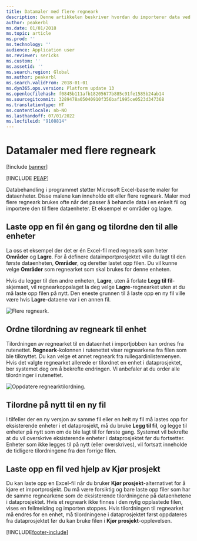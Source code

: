 ```yaml
---
title: Datamaler med flere regneark
description: Denne artikkelen beskriver hvordan du importerer data ved hjelp av Excel-dataenhetsmaler til Finance and Operations.
author: peakerbl
ms.date: 01/01/2018
ms.topic: article
ms.prod: ''
ms.technology: ''
audience: Application user
ms.reviewer: sericks
ms.custom: ''
ms.assetid: ''
ms.search.region: Global
ms.author: peakerbl
ms.search.validFrom: 2018-01-01
ms.dyn365.ops.version: Platform update 13
ms.openlocfilehash: f0845b111afb18205677b885c91fe1585b24ab14
ms.sourcegitcommit: 3289478a05040910f356baf1995ce0523d347368
ms.translationtype: HT
ms.contentlocale: nb-NO
ms.lasthandoff: 07/01/2022
ms.locfileid: "9108814"
---
```

# <a name="data-templates-with-multiple-worksheets"></a>Datamaler med flere regneark

[!include [banner](../includes/banner.md)]


[!INCLUDE [PEAP](../../../includes/peap-1.md)]

Databehandling i programmet støtter Microsoft Excel-baserte maler for dataenheter. Disse malene kan inneholde ett eller flere regneark. Maler med flere regneark brukes ofte når det passer å behandle data i en enkelt fil og importere den til flere dataenheter. Et eksempel er områder og lagre.

## <a name="upload-a-file-once-and-map-it-to-all-entities"></a>Laste opp en fil én gang og tilordne den til alle enheter
La oss et eksempel der det er én Excel-fil med regneark som heter **Områder** og **Lagre**. For å definere dataimportprosjektet ville du lagt til den første dataenheten, **Områder**, og deretter lastet opp filen. Du vil kunne velge **Områder** som regnearket som skal brukes for denne enheten.

Hvis du legger til den andre enheten, **Lagre**, uten å forlate **Legg til fil**-skjemaet, vil regnearkoppslaget la deg velge **Lagre**-regnearket uten at du må laste opp filen på nytt. Den eneste grunnen til å laste opp en ny fil ville være hvis **Lagre**-dataene var i en annen fil.

![Flere regneark.](./media/AddFileMultipleWorkSheets.png)

## <a name="fix-worksheet-to-entity-mapping"></a>Ordne tilordning av regneark til enhet

Tilordningen av regnearket til en dataenhet i importjobben kan ordnes fra rutenettet. **Regneark**-kolonnen i rutenettet viser regnearkene fra filen som ble tilknyttet. Du kan velge et annet regneark fra rullegardinlistemenyen. Hvis det valgte regnearket allerede er tilordnet en enhet i dataprosjektet, ber systemet deg om å bekrefte endringen. Vi anbefaler at du order alle tilordninger i rutenettet.

![Oppdatere regnearktilordning.](./media/UpdateMappings.png)

## <a name="re-map-to-a-new-file"></a>Tilordne på nytt til en ny fil

I tilfeller der en ny versjon av samme fil eller en helt ny fil må lastes opp for eksisterende enheter i et dataprosjekt, må du bruke **Legg til fil**, og legge til enheter på nytt som om de ble lagt til for første gang. Systemet vil bekrefte at du vil overskrive eksisterende enheter i dataprosjektet før du fortsetter. Enheter som ikke legges til på nytt (eller overskrives), vil fortsatt inneholde de tidligere tilordningene fra den forrige filen.

## <a name="upload-a-file-using-run-project"></a>Laste opp en fil ved hjelp av Kjør prosjekt

Du kan laste opp en Excel-fil når du bruker **Kjør prosjekt**-alternativet for å kjøre et importprosjekt. Du må være forsiktig og bare laste opp filer som har de samme regnearkene som de eksisterende tilordningene på dataenhetene i dataprosjektet. Hvis et regneark ikke finnes i den nylig opplastede filen, vises en feilmelding og importen stoppes. Hvis tilordningen til regnearket må endres for en enhet, må tilordningene i dataprosjektet først oppdateres fra dataprosjektet før du kan bruke filen i **Kjør prosjekt**-opplevelsen.


[!INCLUDE[footer-include](../../../includes/footer-banner.md)]

